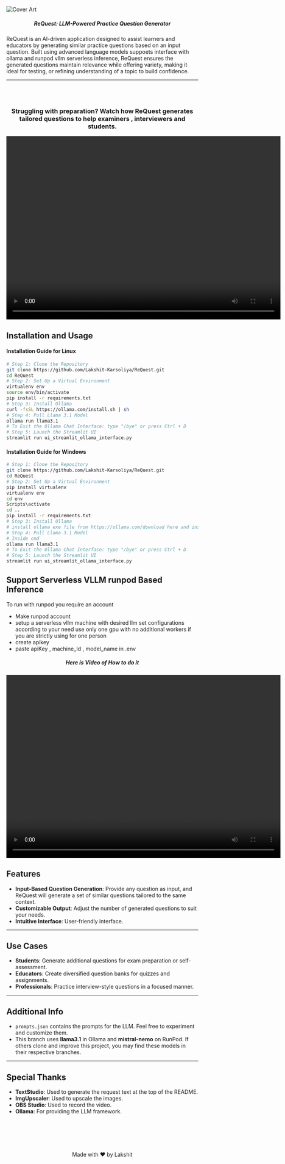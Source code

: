 ![Cover Art](assets/coverArt/ReQuest-28-11-2024_created_with_textstudio_and_upscale_with_imgupscaler.png "This is cover Art")
<center><h5>ReQuest: LLM-Powered Practice Question Generator</h5></center>
ReQuest is an AI-driven application designed to assist learners and educators by generating similar practice questions based on an input question. Built using advanced language models suppoets interface with ollama and runpod vllm serverless inference, ReQuest ensures the generated questions maintain relevance while offering variety, making it ideal for  testing, or refining understanding of a topic to build confidence.

---

<center>
<br><br>
<h3>Struggling with preparation? Watch how ReQuest generates tailored questions to help examiners , interviewers and students.</h3>
<video width="720" height="480" controls>
  <source src="assets/videos/Demo.mp4" type="video/mp4">
  Your browser does not support the video tag.
</video>
</center>

## Installation and Usage  

#### **Installation Guide for Linux**
```bash
# Step 1: Clone the Repository
git clone https://github.com/Lakshit-Karsoliya/ReQuest.git
cd ReQuest
# Step 2: Set Up a Virtual Environment
virtualenv env
source env/bin/activate
pip install -r requirements.txt
# Step 3: Install Ollama
curl -fsSL https://ollama.com/install.sh | sh
# Step 4: Pull Llama 3.1 Model
ollama run llama3.1
# To Exit the Ollama Chat Interface: type "/bye" or press Ctrl + D
# Step 5: Launch the Streamlit UI 
streamlit run ui_streamlit_ollama_interface.py 
```
#### **Installation Guide for Windows**
```bash
# Step 1: Clone the Repository
git clone https://github.com/Lakshit-Karsoliya/ReQuest.git
cd ReQuest
# Step 2: Set Up a Virtual Environment
pip install virtualenv
virtualenv env
cd env
Scripts\activate 
cd ..
pip install -r requirements.txt
# Step 3: Install Ollama
# install ollama exe file from https://ollama.com/download here and install it 
# Step 4: Pull Llama 3.1 Model 
# Inside cmd 
ollama run llama3.1
# To Exit the Ollama Chat Interface: type "/bye" or press Ctrl + D
# Step 5: Launch the Streamlit UI 
streamlit run ui_streamlit_ollama_interface.py 
```
## Support Serverless VLLM runpod Based Inference
To run with runpod you require an account 
- Make runpod account 
- setup a serverless vllm machine with desired llm set configurations according to your need use only one gpu with no additional workers if you are strictly using for one person
- create apikey 
- paste apiKey , machine_Id , model_name in .env 
<center>
<h5>Here is Video of How to do it</h5>
<video width="720" height="480" controls>
  <source src="assets/videos/runpod_vllm_setup.mp4" type="video/mp4">
  Your browser does not support the video tag.
</video>
</center>


## Features  
- **Input-Based Question Generation**: Provide any question as input, and ReQuest will generate a set of similar questions tailored to the same context.  
- **Customizable Output**: Adjust the number of generated questions to suit your needs.  
- **Intuitive Interface**: User-friendly interface.  

---

## Use Cases  
- **Students**: Generate additional questions for exam preparation or self-assessment.  
- **Educators**: Create diversified question banks for quizzes and assignments.  
- **Professionals**: Practice interview-style questions in a focused manner.  

---

## Additional Info  
- `prompts.json` contains the prompts for the LLM. Feel free to experiment and customize them.  
- This branch uses **llama3.1** in Ollama and **mistral-nemo** on RunPod. If others clone and improve this project, you may find these models in their respective branches.  


---

## Special Thanks  
- **TextStudio**: Used to generate the request text at the top of the README.  
- **ImgUpscaler**: Used to upscale the images.  
- **OBS Studio**: Used to record the video.  
- **Ollama**: For providing the LLM framework.  



<br><br><br><br>
<center>Made with ❤ by Lakshit</center>
